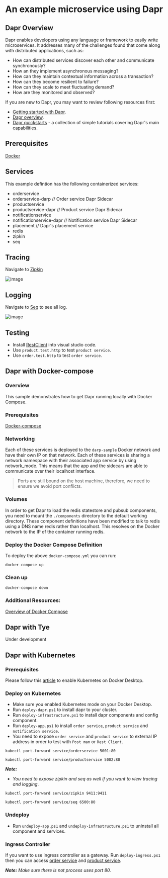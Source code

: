 # An example microservice using Dapr

## Dapr Overview
Dapr enables developers using any language or framework to easily write microservices. It addresses many of the challenges found that come along with distributed applications, such as:
- How can distributed services discover each other and communicate synchronously?
- How an they implement asynchronous messaging?
- How can they maintain contextual information across a transaction?
- How can they become resilient to failure?
- How can they scale to meet fluctuating demand?
- How are they monitored and observed?

If you are new to Dapr, you may want to review following resources first:
- [Getting started with Dapr](https://docs.dapr.io/getting-started/).
- [Dapr overview](https://docs.dapr.io/concepts/overview/).
- [Dapr quickstarts](https://github.com/dapr/quickstarts) - a collection of simple tutorials covering Dapr's main capabilities.

## Prerequisites
[Docker](https://www.docker.com/)

## Services
This example defintion has the following containerized services:
- orderservice
- orderservice-darp // Order service Dapr Sidecar
- productservice
- productservice-dapr // Product service Dapr Sidecar
- notificationservice
- notificationservice-dapr // Notification service Dapr Sidecar
- placement // Dapr's placement service
- redis
- zipkin 
- seq

## Tracing
Navigate to [Zipkin](http://localhost:9411)

![image](https://user-images.githubusercontent.com/26458668/114176036-da1c5000-9964-11eb-9992-5d9cdf7fceb0.png)

## Logging
Navigate to [Seq](http://localhost:6500/) to see all log.

![image](https://user-images.githubusercontent.com/26458668/114175999-d38dd880-9964-11eb-8081-190d817956c3.png)

## Testing
- Install [RestClient](https://marketplace.visualstudio.com/items?itemName=humao.rest-client) into visual studio code.
- Use `product.test.http` to test `product service`.
- Use `order.test.http` to test `order service`.

## Dapr with Docker-compose

### Overview
This sample demonstrates how to get Dapr running locally with Docker Compose. 

### Prerequisites
[Docker-compose](https://docs.docker.com/compose/install/)

### Networking
Each of these services is deployed to the `darp-sample` Docker network and have their own IP on that network. Each of these services is sharing a network namespace with their associated app service by using network_mode. This means that the app and the sidecars are able to communicate over their localhost interface.

> Ports are still bound on the host machine, therefore, we need to ensure we avoid port conflicts.

### Volumes
In order to get Dapr to load the redis statestore and pubsub components, you need to mount the `./components` directory to the default working directory. These component definitions have been modified to talk to redis using a DNS name redis rather than localhost. This resolves on the Docker network to the IP of the container running redis.

### Deploy the Docker Compose Definition
To deploy the above `docker-compose.yml` you can run:
```
docker-compose up
```

### Clean up
```
docker-compose down
```

### Additional Resources:
[Overview of Docker Compose](https://docs.docker.com/compose/)

## Dapr with Tye
Under development

## Dapr with Kubernetes

### Prerequisites
Please follow this [article](https://andrewlock.net/running-kubernetes-and-the-dashboard-with-docker-desktop/) to enable Kubernetes on Docker Desktop.

### Deploy on Kubernetes
- Make sure you enabled Kubernetes mode on your Docker Desktop.
- Run `deploy-dapr.ps1` to install dapr to your cluster.
- Run `deploy-infrastructure.ps1` to install dapr components and config component.
- Run `deploy-app.ps1` to install `order service`, `product service` and `notification service`.
- You need to expose `order service` and `product service` to external IP address in order to test with `Post man` or `Rest Client`.

```
kubectl port-forward service/orderservice 5001:80
```
```
kubectl port-forward service/productservice 5002:80
```

***Note:***
- *You need to expose zipkin and seq as well if you want to view tracing and logging*.
```
kubectl port-forward service/zipkin 9411:9411
```
```
kubectl port-forward service/seq 6500:80
```

### Undeploy
- Run `undeploy-app.ps1` and `undeploy-infrastructure.ps1` to uninstall all component and services.

### Ingress Controller
If you want to use ingress controller as a gateway. Run `deploy-ingress.ps1` then you can access [order service](http://kubernetes.docker.internal/order) and [product service](http://kubernetes.docker.internal/product).

***Note:*** *Make sure there is not process uses port 80.*
